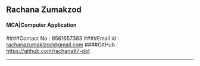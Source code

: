 ## Rachana Zumakzod
#### MCA|Computer Application
####Contact No : 9561657383
####Email id   : rachanazumaklzod@gmail.com
####GitHub     : https://github.com/rachana97-dot

-------------------------------------------------
